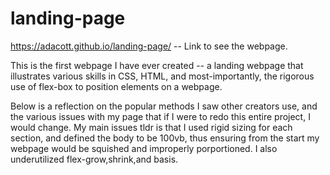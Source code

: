 # landing-page

https://adacott.github.io/landing-page/ -- Link to see the webpage.

This is the first webpage I have ever created -- a landing webpage that illustrates various skills in CSS, HTML, and most-importantly, the rigorous use of flex-box to position elements on a webpage.

Below is a reflection on the popular methods I saw other creators use, and the various issues with my page that if I were to redo this entire project, I would change. My main issues tldr is that I used rigid sizing for each section, and defined the body to be 100vb, thus ensuring from the start my webpage would be squished and improperly porportioned. I also underutilized flex-grow,shrink,and basis.
